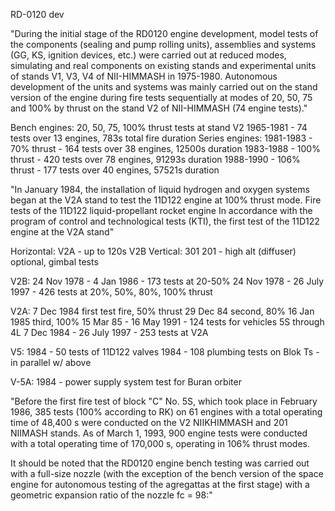 RD-0120 dev

"During the initial stage of the RD0120 engine development, model tests of the components (sealing and pump rolling units), assemblies and systems (GG, KS, ignition devices, etc.) were carried out at reduced modes, simulating and real components on existing stands and experimental units of stands V1, V3, V4 of NII-HIMMASH in 1975-1980.
Autonomous development of the units and systems was mainly carried out on the stand version of the engine during fire tests sequentially at modes of 20, 50, 75 and 100% by thrust on the stand V2 of NII-HIMMASH (74 engine tests)."

Bench engines: 20, 50, 75, 100% thrust tests at stand V2
	1965-1981 - 74 tests over 13 engines, 783s total fire duration
Series engines:
	1981-1983 - 70% thrust - 164 tests over 38 engines, 12500s duration
1983-1988 - 100% thrust - 420 tests over 78 engines, 91293s duration
1988-1990 - 106% thrust - 177 tests over 40 engines, 57521s duration

"In January 1984, the installation of liquid hydrogen and oxygen systems began at the V2A stand to test the 11D122 engine at 100% thrust mode. Fire tests of the 11D122 liquid-propellant rocket engine In accordance with the program of control and technological tests (KTI), the first test of the 11D122 engine at the V2A stand"

Horizontal:
V2A - up to 120s
V2B
Vertical:
301
201 - high alt (diffuser) optional, gimbal tests

V2B:
24 Nov 1978 - 4 Jan 1986 - 173 tests at 20-50%
24 Nov 1978 - 26 July 1997 - 426 tests at 20%, 50%, 80%, 100% thrust

V2A:
7 Dec 1984 first test fire, 50% thrust
29 Dec 84 second, 80%
16 Jan 1985 third, 100%
15 Mar 85 - 16 May 1991 - 124 tests for vehicles 5S through 4L
7 Dec 1984 - 26 July 1997 - 253 tests at V2A

V5:
1984 - 50 tests of 11D122 valves
1984 - 108 plumbing tests on Blok Ts - in parallel w/ above

V-5A:
1984 - power supply system test for Buran orbiter 



"Before the first fire test of block "C" No. 5S, which took place in February 1986, 385 tests (100% according to RK) on 61 engines with a total operating time of 48,400 s were conducted on the V2 NIIKHIMMASH and 201 NIIMASH stands. As of March 1, 1993, 900 engine tests were conducted with a total operating time of 170,000 s, operating in 106% thrust modes.

It should be noted that the RD0120 engine bench testing was carried out with a full-size nozzle (with the exception of the bench version of the space engine for autonomous testing of the agregattas at the first stage) with a geometric expansion ratio of the nozzle fc = 98:"
